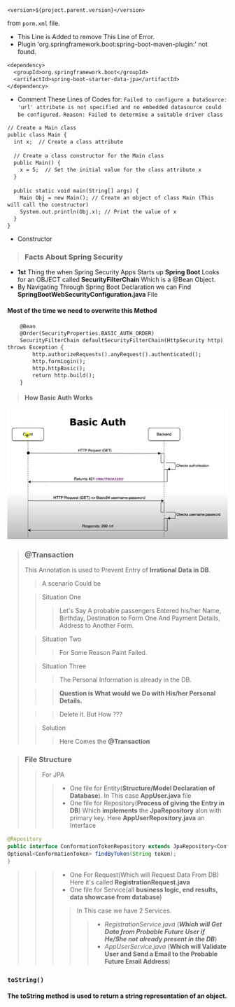 ``` 
<version>${project.parent.version}</version>
``` 
from ```porm.xml``` file.
- This Line is Added to remove This Line of Error.
- Plugin 'org.springframework.boot:spring-boot-maven-plugin:' not found.


```
<dependency>
  <groupId>org.springframework.boot</groupId>
  <artifactId>spring-boot-starter-data-jpa</artifactId>
</dependency>
```
- Comment These Lines of Codes for:
  ``` Failed to configure a DataSource: 'url' attribute is not specified and no embedded datasource could be configured. ```
  ``` Reason: Failed to determine a suitable driver class ```

```aidl
// Create a Main class
public class Main {
  int x;  // Create a class attribute

  // Create a class constructor for the Main class
  public Main() {
    x = 5;  // Set the initial value for the class attribute x
  }

  public static void main(String[] args) {
    Main Obj = new Main(); // Create an object of class Main (This will call the constructor)
    System.out.println(Obj.x); // Print the value of x
  }
}

```
- Constructor
>### Facts About Spring Security

- **1st** Thing the when Spring Security Apps Starts up **Spring Boot** Looks for an OBJECT called **SecurityFilterChain** Which is a @Bean Object.
- By Navigating Through Spring Boot Declaration we can Find **SpringBootWebSecurityConfiguration.java** File
 
#### Most of the time we need to overwrite this Method


```
    @Bean
	@Order(SecurityProperties.BASIC_AUTH_ORDER)
	SecurityFilterChain defaultSecurityFilterChain(HttpSecurity http) throws Exception {
		http.authorizeRequests().anyRequest().authenticated();
		http.formLogin();
		http.httpBasic();
		return http.build();
	}
```
>#### How Basic Auth Works
![Basic Auth](./ImageNotes/auth.png)

>### @Transaction
> This Annotation is used to Prevent Entry of **Irrational Data in DB**.
> > A scenario Could be
> 
> >Situation One
> >>Let's Say A probable passengers Entered his/her Name, Birthday, Destination to Form One And Payment Details, Address to Another Form.
> 
> > Situation Two
> >> For Some Reason Paint Failed.
> 
> > Situation Three
> >> The Personal Information is already in the DB.
> 
>>> **Question is What would we Do with His/her Personal Details.**
> 
> >> Delete it. But How ??? 
> 
> >Solution
> >> Here Comes the **@Transaction**


>### File Structure
> >For JPA
> >>- One file for Entity(**Structure/Model Declaration of Database**). In This case **AppUser.java** file
> >>- One file for Repository(**Process of giving the Entry in DB**) Which **implements** the **JpaRepository** alon with primary key. Here **AppUserRepository.java** an Interface
 ```java
@Repository
public interface ConformationTokenRepository extends JpaRepository<ConformationToken, Long> {
Optional<ConformationToken> findByToken(String token);
}
```
> >>- One For Request(Which will Request Data From DB) Here it's called **RegistrationRequest.java**
> >>- One file for Service(all **business logic, end results, data showcase from database**)
> >>>In This case we have 2 Services.
> >>>> - *RegistrationService.java* (***Which will Get Data from Probable Future User if He/She not already present in the DB***)
> >>>> - *AppUserService.java* (**Which will Validate User and Send a Email to the Probable Future Email Address**)

### ```toString()```
#### The toString method is used to return a string representation of an object. 

